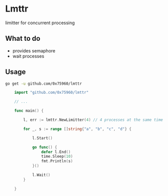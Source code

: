 Lmttr
=====

limitter for concurrent processing

What to do
----------

* provides semaphore
* wait processes

Usage
------

```sh
go get -u github.com/0x75960/lmttr
```

```go
	import "github.com/0x75960/lmttr"

	// ...

	func main() {

		l, err := lmttr.NewLimitter(4) // 4 processes at the same time

		for _, s := range []string{"a", "b", "c", "d"} {

			l.Start()

			go func() {
				defer l.End()
				time.Sleep(10)
				fmt.Println(s)
			}()

			l.Wait()
		}

	}
```
